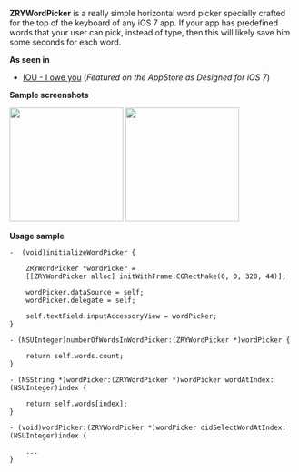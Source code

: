 **ZRYWordPicker** is a really simple horizontal word picker specially crafted for the top of the keyboard of any iOS 7 app. If your app has predefined words that your user can pick, instead of type, then this will likely save him some seconds for each word.

**As seen in**
* [IOU - I owe you](https://itunes.apple.com/us/app/i.o.u.-i-owe-you/id689637570?ls=1&mt=8) (_Featured on the AppStore as Designed for iOS 7_)

**Sample screenshots**

<img src="https://raw.github.com/marianoabdala/ZRYWordPicker/master/Resources/Words.png" width="200" />&nbsp;<img src="https://raw.github.com/marianoabdala/ZRYWordPicker/master/Resources/Money.png" width="200" />

**Usage sample**

```
-  (void)initializeWordPicker {

    ZRYWordPicker *wordPicker =
    [[ZRYWordPicker alloc] initWithFrame:CGRectMake(0, 0, 320, 44)];
    
    wordPicker.dataSource = self;
    wordPicker.delegate = self;
    
    self.textField.inputAccessoryView = wordPicker;
}

- (NSUInteger)numberOfWordsInWordPicker:(ZRYWordPicker *)wordPicker {
    
    return self.words.count;
}

- (NSString *)wordPicker:(ZRYWordPicker *)wordPicker wordAtIndex:(NSUInteger)index {
    
    return self.words[index];
}

- (void)wordPicker:(ZRYWordPicker *)wordPicker didSelectWordAtIndex:(NSUInteger)index {

    ...
}
```